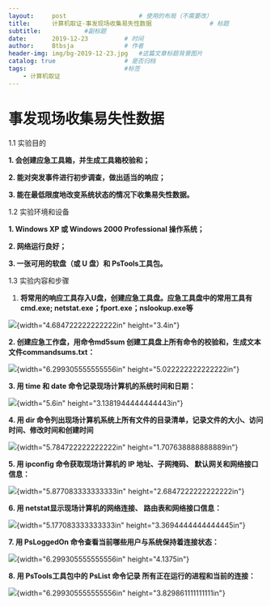 ```yaml
---
layout:     post   				    # 使用的布局（不需要改）
title:      计算机取证-事发现场收集易失性数据				 # 标题 
subtitle:            #副标题
date:       2019-12-23          # 时间
author:     Btbsja				# 作者
header-img: img/bg-2019-12-23.jpg 	#这篇文章标题背景图片
catalog: true 					# 是否归档
tags:							#标签
    - 计算机取证
---
```


# 事发现场收集易失性数据

1.1 实验目的

**1. 会创建应急工具箱，并生成工具箱校验和；**

**2. 能对突发事件进行初步调查，做出适当的响应；**

**3. 能在最低限度地改变系统状态的情况下收集易失性数据。**

1.2 实验环境和设备

**1. Windows XP 或 Windows 2000 Professional 操作系统；**

**2. 网络运行良好；**

**3. 一张可用的软盘（或 U 盘）和 PsTools工具包。**

1.3 实验内容和步骤

1.  **将常用的响应工具存入U盘，创建应急工具盘。应急工具盘中的常用工具有cmd.exe; netstat.exe；fport.exe；nslookup.exe等**

![](https://gitee.com/btbsja/BlogImg/raw/master/blog/2020/03/20200309102245.png){width="4.684722222222222in" height="3.4in"}

**2. 创建应急工作盘，用命令md5sum 创建工具盘上所有命令的校验和，生成文本文件commandsums.txt：**

![](https://gitee.com/btbsja/BlogImg/raw/master/blog/2020/03/20200309102246.png){width="6.299305555555556in" height="5.022222222222222in"}

**3. 用 time 和 date 命令记录现场计算机的系统时间和日期：**

![](https://gitee.com/btbsja/BlogImg/raw/master/blog/2020/03/20200309102247.png){width="5.6in" height="3.1381944444444443in"}

**4. 用 dir 命令列出现场计算机系统上所有文件的目录清单，记录文件的大小、访问时间、修改时间和创建时间**

![](https://gitee.com/btbsja/BlogImg/raw/master/blog/2020/03/20200309102248.png){width="5.784722222222222in" height="1.707638888888889in"}

**5. 用 ipconfig 命令获取现场计算机的 IP 地址、子网掩码、 默认网关和网络接口信息：**

![](https://gitee.com/btbsja/BlogImg/raw/master/blog/2020/03/20200309102249.png){width="5.877083333333333in" height="2.6847222222222222in"}

**6. 用 netstat显示现场计算机的网络连接、 路由表和网络接口信息：**

![](https://gitee.com/btbsja/BlogImg/raw/master/blog/2020/03/20200309102250.png){width="5.177083333333333in" height="3.3694444444444445in"}

**7. 用 PsLoggedOn 命令查看当前哪些用户与系统保持着连接状态：**

![](https://gitee.com/btbsja/BlogImg/raw/master/blog/2020/03/20200309102251.png){width="6.299305555555556in" height="4.1375in"}

**8. 用 PsTools工具包中的 PsList 命令记录 所有正在运行的进程和当前的连接：**

![](https://gitee.com/btbsja/BlogImg/raw/master/blog/2020/03/20200309102252.png){width="6.299305555555556in" height="3.829861111111111in"}